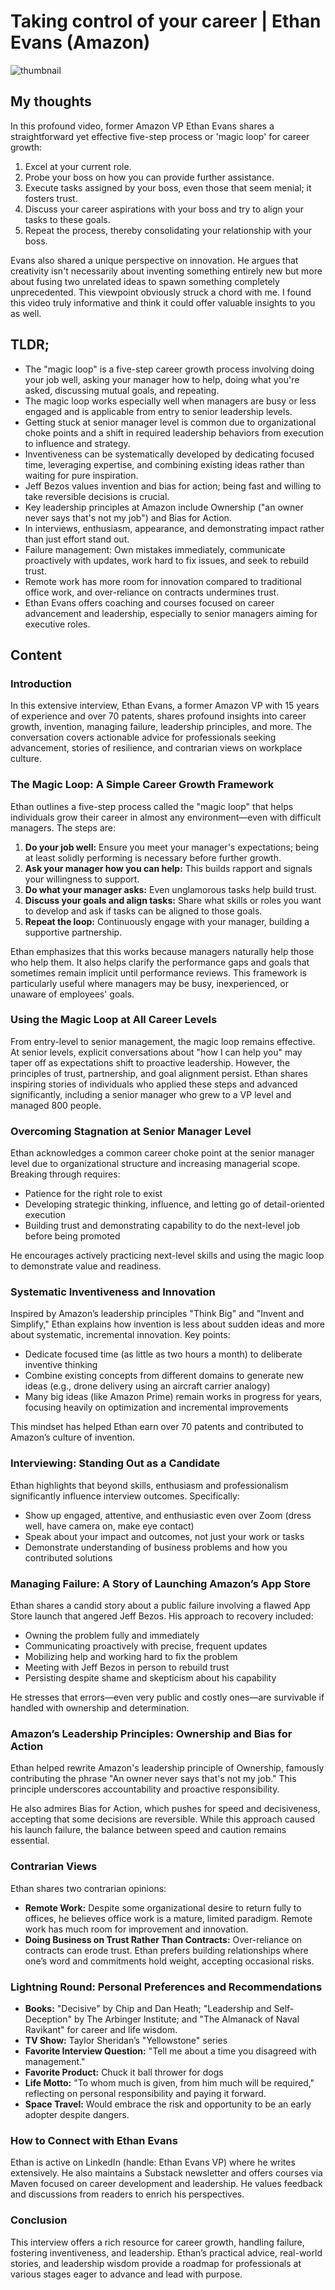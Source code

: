 # Taking control of your career | Ethan Evans (Amazon)
![thumbnail](https://i.ytimg.com/vi/GB0P0_nFPTA/maxresdefault.jpg)

## My thoughts

In this profound video, former Amazon VP Ethan Evans shares a straightforward yet effective five-step process or 'magic loop' for career growth:

1. Excel at your current role.
2. Probe your boss on how you can provide further assistance.
3. Execute tasks assigned by your boss, even those that seem menial; it fosters trust.
4. Discuss your career aspirations with your boss and try to align your tasks to these goals.
5. Repeat the process, thereby consolidating your relationship with your boss.

Evans also shared a unique perspective on innovation. He argues that creativity isn't necessarily about inventing something entirely new but more about fusing two unrelated ideas to spawn something completely unprecedented. This viewpoint obviously struck a chord with me. I found this video truly informative and think it could offer valuable insights to you as well.

## TLDR;
- The "magic loop" is a five-step career growth process involving doing your job well, asking your manager how to help, doing what you're asked, discussing mutual goals, and repeating.
- The magic loop works especially well when managers are busy or less engaged and is applicable from entry to senior leadership levels.
- Getting stuck at senior manager level is common due to organizational choke points and a shift in required leadership behaviors from execution to influence and strategy.
- Inventiveness can be systematically developed by dedicating focused time, leveraging expertise, and combining existing ideas rather than waiting for pure inspiration.
- Jeff Bezos values invention and bias for action; being fast and willing to take reversible decisions is crucial.
- Key leadership principles at Amazon include Ownership ("an owner never says that's not my job") and Bias for Action.
- In interviews, enthusiasm, appearance, and demonstrating impact rather than just effort stand out.
- Failure management: Own mistakes immediately, communicate proactively with updates, work hard to fix issues, and seek to rebuild trust.
- Remote work has more room for innovation compared to traditional office work, and over-reliance on contracts undermines trust.
- Ethan Evans offers coaching and courses focused on career advancement and leadership, especially to senior managers aiming for executive roles.





## Content

### Introduction
In this extensive interview, Ethan Evans, a former Amazon VP with 15 years of experience and over 70 patents, shares profound insights into career growth, invention, managing failure, leadership principles, and more. The conversation covers actionable advice for professionals seeking advancement, stories of resilience, and contrarian views on workplace culture.

### The Magic Loop: A Simple Career Growth Framework
Ethan outlines a five-step process called the "magic loop" that helps individuals grow their career in almost any environment—even with difficult managers. The steps are:

1. **Do your job well:** Ensure you meet your manager's expectations; being at least solidly performing is necessary before further growth.
2. **Ask your manager how you can help:** This builds rapport and signals your willingness to support.
3. **Do what your manager asks:** Even unglamorous tasks help build trust.
4. **Discuss your goals and align tasks:** Share what skills or roles you want to develop and ask if tasks can be aligned to those goals.
5. **Repeat the loop:** Continuously engage with your manager, building a supportive partnership.

Ethan emphasizes that this works because managers naturally help those who help them. It also helps clarify the performance gaps and goals that sometimes remain implicit until performance reviews. This framework is particularly useful where managers may be busy, inexperienced, or unaware of employees' goals.

### Using the Magic Loop at All Career Levels
From entry-level to senior management, the magic loop remains effective. At senior levels, explicit conversations about "how I can help you" may taper off as expectations shift to proactive leadership. However, the principles of trust, partnership, and goal alignment persist. Ethan shares inspiring stories of individuals who applied these steps and advanced significantly, including a senior manager who grew to a VP level and managed 800 people.

### Overcoming Stagnation at Senior Manager Level
Ethan acknowledges a common career choke point at the senior manager level due to organizational structure and increasing managerial scope. Breaking through requires:

- Patience for the right role to exist
- Developing strategic thinking, influence, and letting go of detail-oriented execution
- Building trust and demonstrating capability to do the next-level job before being promoted

He encourages actively practicing next-level skills and using the magic loop to demonstrate value and readiness.

### Systematic Inventiveness and Innovation
Inspired by Amazon’s leadership principles "Think Big" and "Invent and Simplify," Ethan explains how invention is less about sudden ideas and more about systematic, incremental innovation. Key points:

- Dedicate focused time (as little as two hours a month) to deliberate inventive thinking
- Combine existing concepts from different domains to generate new ideas (e.g., drone delivery using an aircraft carrier analogy)
- Many big ideas (like Amazon Prime) remain works in progress for years, focusing heavily on optimization and incremental improvements

This mindset has helped Ethan earn over 70 patents and contributed to Amazon’s culture of invention.

### Interviewing: Standing Out as a Candidate
Ethan highlights that beyond skills, enthusiasm and professionalism significantly influence interview outcomes. Specifically:

- Show up engaged, attentive, and enthusiastic even over Zoom (dress well, have camera on, make eye contact)
- Speak about your impact and outcomes, not just your work or tasks
- Demonstrate understanding of business problems and how you contributed solutions

### Managing Failure: A Story of Launching Amazon’s App Store
Ethan shares a candid story about a public failure involving a flawed App Store launch that angered Jeff Bezos. His approach to recovery included:

- Owning the problem fully and immediately
- Communicating proactively with precise, frequent updates
- Mobilizing help and working hard to fix the problem
- Meeting with Jeff Bezos in person to rebuild trust
- Persisting despite shame and skepticism about his capability

He stresses that errors—even very public and costly ones—are survivable if handled with ownership and determination.

### Amazon’s Leadership Principles: Ownership and Bias for Action
Ethan helped rewrite Amazon's leadership principle of Ownership, famously contributing the phrase "An owner never says that's not my job." This principle underscores accountability and proactive responsibility.

He also admires Bias for Action, which pushes for speed and decisiveness, accepting that some decisions are reversible. While this approach caused his launch failure, the balance between speed and caution remains essential.

### Contrarian Views
Ethan shares two contrarian opinions:

- **Remote Work:** Despite some organizational desire to return fully to offices, he believes office work is a mature, limited paradigm. Remote work has much room for improvement and innovation.
- **Doing Business on Trust Rather Than Contracts:** Over-reliance on contracts can erode trust. Ethan prefers building relationships where one’s word and commitments hold weight, accepting occasional risks.

### Lightning Round: Personal Preferences and Recommendations
- **Books:** "Decisive" by Chip and Dan Heath; "Leadership and Self-Deception" by The Arbinger Institute; and "The Almanack of Naval Ravikant" for career and life wisdom.
- **TV Show:** Taylor Sheridan’s "Yellowstone" series
- **Favorite Interview Question:** "Tell me about a time you disagreed with management."
- **Favorite Product:** Chuck it ball thrower for dogs
- **Life Motto:** "To whom much is given, from him much will be required," reflecting on personal responsibility and paying it forward.
- **Space Travel:** Would embrace the risk and opportunity to be an early adopter despite dangers.

### How to Connect with Ethan Evans
Ethan is active on LinkedIn (handle: Ethan Evans VP) where he writes extensively. He also maintains a Substack newsletter and offers courses via Maven focused on career development and leadership. He values feedback and discussions from readers to enrich his perspectives.

### Conclusion
This interview offers a rich resource for career growth, handling failure, fostering inventiveness, and leadership. Ethan’s practical advice, real-world stories, and leadership wisdom provide a roadmap for professionals at various stages eager to advance and lead with purpose.

